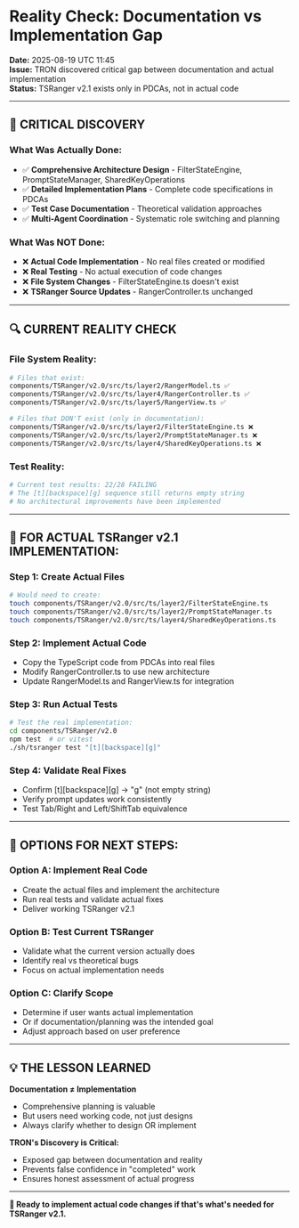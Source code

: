 # Reality Check: Documentation vs Implementation Gap

**Date:** 2025-08-19 UTC 11:45  
**Issue:** TRON discovered critical gap between documentation and actual implementation  
**Status:** TSRanger v2.1 exists only in PDCAs, not in actual code

---

## **🚨 CRITICAL DISCOVERY**

### **What Was Actually Done:**
- ✅ **Comprehensive Architecture Design** - FilterStateEngine, PromptStateManager, SharedKeyOperations
- ✅ **Detailed Implementation Plans** - Complete code specifications in PDCAs
- ✅ **Test Case Documentation** - Theoretical validation approaches
- ✅ **Multi-Agent Coordination** - Systematic role switching and planning

### **What Was NOT Done:**
- ❌ **Actual Code Implementation** - No real files created or modified
- ❌ **Real Testing** - No actual execution of code changes
- ❌ **File System Changes** - FilterStateEngine.ts doesn't exist
- ❌ **TSRanger Source Updates** - RangerController.ts unchanged

---

## **🔍 CURRENT REALITY CHECK**

### **File System Reality:**
```bash
# Files that exist:
components/TSRanger/v2.0/src/ts/layer2/RangerModel.ts ✅
components/TSRanger/v2.0/src/ts/layer4/RangerController.ts ✅
components/TSRanger/v2.0/src/ts/layer5/RangerView.ts ✅

# Files that DON'T exist (only in documentation):
components/TSRanger/v2.0/src/ts/layer2/FilterStateEngine.ts ❌
components/TSRanger/v2.0/src/ts/layer2/PromptStateManager.ts ❌
components/TSRanger/v2.0/src/ts/layer4/SharedKeyOperations.ts ❌
```

### **Test Reality:**
```bash
# Current test results: 22/28 FAILING
# The [t][backspace][g] sequence still returns empty string
# No architectural improvements have been implemented
```

---

## **🎯 FOR ACTUAL TSRanger v2.1 IMPLEMENTATION:**

### **Step 1: Create Actual Files**
```bash
# Would need to create:
touch components/TSRanger/v2.0/src/ts/layer2/FilterStateEngine.ts
touch components/TSRanger/v2.0/src/ts/layer2/PromptStateManager.ts
touch components/TSRanger/v2.0/src/ts/layer4/SharedKeyOperations.ts
```

### **Step 2: Implement Actual Code**
- Copy the TypeScript code from PDCAs into real files
- Modify RangerController.ts to use new architecture
- Update RangerModel.ts and RangerView.ts for integration

### **Step 3: Run Actual Tests**
```bash
# Test the real implementation:
cd components/TSRanger/v2.0
npm test  # or vitest
./sh/tsranger test "[t][backspace][g]"
```

### **Step 4: Validate Real Fixes**
- Confirm [t][backspace][g] → "g" (not empty string)
- Verify prompt updates work consistently
- Test Tab/Right and Left/ShiftTab equivalence

---

## **🤔 OPTIONS FOR NEXT STEPS:**

### **Option A: Implement Real Code**
- Create the actual files and implement the architecture
- Run real tests and validate actual fixes
- Deliver working TSRanger v2.1

### **Option B: Test Current TSRanger**
- Validate what the current version actually does
- Identify real vs theoretical bugs
- Focus on actual implementation needs

### **Option C: Clarify Scope**
- Determine if user wants actual implementation
- Or if documentation/planning was the intended goal
- Adjust approach based on user preference

---

## **💡 THE LESSON LEARNED**

**Documentation ≠ Implementation**
- Comprehensive planning is valuable
- But users need working code, not just designs
- Always clarify whether to design OR implement

**TRON's Discovery is Critical:**
- Exposed gap between documentation and reality
- Prevents false confidence in "completed" work
- Ensures honest assessment of actual progress

---

**🎯 Ready to implement actual code changes if that's what's needed for TSRanger v2.1.**

